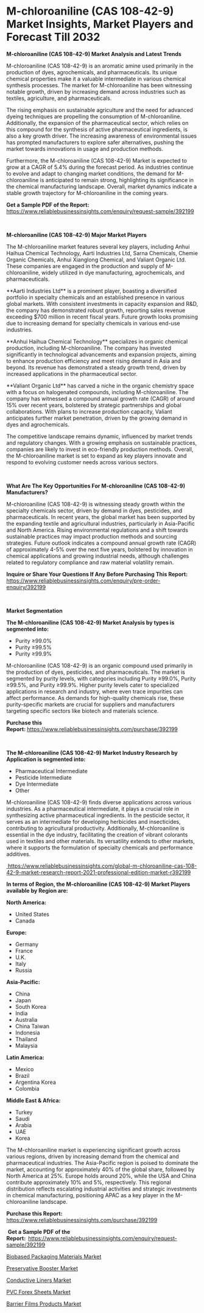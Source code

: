<p><h1>M-chloroaniline (CAS 108-42-9) Market Insights, Market Players and Forecast Till 2032</h1></p><p><strong>M-chloroaniline (CAS 108-42-9) Market Analysis and Latest Trends</strong></p>
<p><p>M-chloroaniline (CAS 108-42-9) is an aromatic amine used primarily in the production of dyes, agrochemicals, and pharmaceuticals. Its unique chemical properties make it a valuable intermediate in various chemical synthesis processes. The market for M-chloroaniline has been witnessing notable growth, driven by increasing demand across industries such as textiles, agriculture, and pharmaceuticals.</p><p>The rising emphasis on sustainable agriculture and the need for advanced dyeing techniques are propelling the consumption of M-chloroaniline. Additionally, the expansion of the pharmaceutical sector, which relies on this compound for the synthesis of active pharmaceutical ingredients, is also a key growth driver. The increasing awareness of environmental issues has prompted manufacturers to explore safer alternatives, pushing the market towards innovations in usage and production methods.</p><p>Furthermore, the M-chloroaniline (CAS 108-42-9) Market is expected to grow at a CAGR of 5.4% during the forecast period. As industries continue to evolve and adapt to changing market conditions, the demand for M-chloroaniline is anticipated to remain strong, highlighting its significance in the chemical manufacturing landscape. Overall, market dynamics indicate a stable growth trajectory for M-chloroaniline in the coming years.</p></p>
<p><strong>Get a Sample PDF of the Report:&nbsp;</strong> <a href="https://www.reliablebusinessinsights.com/enquiry/request-sample/392199?utm_campaign=57&utm_medium=2&utm_source=Github&utm_content=ia&utm_term=29032025&utm_id=m-chloroaniline-cas-108-42-9">https://www.reliablebusinessinsights.com/enquiry/request-sample/392199</a></p>
<p>&nbsp;</p>
<p><strong>M-chloroaniline (CAS 108-42-9) Major Market Players</strong></p>
<p><p>The M-chloroaniline market features several key players, including Anhui Haihua Chemical Technology, Aarti Industries Ltd, Sarna Chemicals, Chemie Organic Chemicals, Anhui Xianglong Chemical, and Valiant Organic Ltd. These companies are engaged in the production and supply of M-chloroaniline, widely utilized in dye manufacturing, agrochemicals, and pharmaceuticals.</p><p>**Aarti Industries Ltd** is a prominent player, boasting a diversified portfolio in specialty chemicals and an established presence in various global markets. With consistent investments in capacity expansion and R&D, the company has demonstrated robust growth, reporting sales revenue exceeding $700 million in recent fiscal years. Future growth looks promising due to increasing demand for specialty chemicals in various end-use industries.</p><p>**Anhui Haihua Chemical Technology** specializes in organic chemical production, including M-chloroaniline. The company has invested significantly in technological advancements and expansion projects, aiming to enhance production efficiency and meet rising demand in Asia and beyond. Its revenue has demonstrated a steady growth trend, driven by increased applications in the pharmaceutical sector.</p><p>**Valiant Organic Ltd** has carved a niche in the organic chemistry space with a focus on halogenated compounds, including M-chloroaniline. The company has witnessed a compound annual growth rate (CAGR) of around 15% over recent years, bolstered by strategic partnerships and global collaborations. With plans to increase production capacity, Valiant anticipates further market penetration, driven by the growing demand in dyes and agrochemicals.</p><p>The competitive landscape remains dynamic, influenced by market trends and regulatory changes. With a growing emphasis on sustainable practices, companies are likely to invest in eco-friendly production methods. Overall, the M-chloroaniline market is set to expand as key players innovate and respond to evolving customer needs across various sectors.</p></p>
<p>&nbsp;</p>
<p><strong>What Are The Key Opportunities For M-chloroaniline (CAS 108-42-9) Manufacturers?</strong></p>
<p><p>M-chloroaniline (CAS 108-42-9) is witnessing steady growth within the specialty chemicals sector, driven by demand in dyes, pesticides, and pharmaceuticals. In recent years, the global market has been supported by the expanding textile and agricultural industries, particularly in Asia-Pacific and North America. Rising environmental regulations and a shift towards sustainable practices may impact production methods and sourcing strategies. Future outlook indicates a compound annual growth rate (CAGR) of approximately 4-5% over the next five years, bolstered by innovation in chemical applications and growing industrial needs, although challenges related to regulatory compliance and raw material volatility remain.</p></p>
<p><strong>Inquire or Share Your Questions If Any Before Purchasing This Report:</strong> <a href="https://www.reliablebusinessinsights.com/enquiry/pre-order-enquiry/392199?utm_campaign=57&utm_medium=2&utm_source=Github&utm_content=ia&utm_term=29032025&utm_id=m-chloroaniline-cas-108-42-9">https://www.reliablebusinessinsights.com/enquiry/pre-order-enquiry/392199</a></p>
<p>&nbsp;</p>
<p><strong>Market Segmentation</strong></p>
<p><strong>The M-chloroaniline (CAS 108-42-9) Market Analysis by types is segmented into:</strong></p>
<p><ul><li>Purity ≥99.0%</li><li>Purity ≥99.5%</li><li>Purity ≥99.9%</li></ul></p>
<p><p>M-chloroaniline (CAS 108-42-9) is an organic compound used primarily in the production of dyes, pesticides, and pharmaceuticals. The market is segmented by purity levels, with categories including Purity ≥99.0%, Purity ≥99.5%, and Purity ≥99.9%. Higher purity levels cater to specialized applications in research and industry, where even trace impurities can affect performance. As demands for high-quality chemicals rise, these purity-specific markets are crucial for suppliers and manufacturers targeting specific sectors like biotech and materials science.</p></p>
<p><strong>Purchase this Report:&nbsp;</strong><a href="https://www.reliablebusinessinsights.com/purchase/392199?utm_campaign=57&utm_medium=2&utm_source=Github&utm_content=ia&utm_term=29032025&utm_id=m-chloroaniline-cas-108-42-9">https://www.reliablebusinessinsights.com/purchase/392199</a></p>
<p>&nbsp;</p>
<p><strong>The M-chloroaniline (CAS 108-42-9) Market Industry Research by Application is segmented into:</strong></p>
<p><ul><li>Pharmaceutical Intermediate</li><li>Pesticide Intermediate</li><li>Dye Intermediate</li><li>Other</li></ul></p>
<p><p>M-chloroaniline (CAS 108-42-9) finds diverse applications across various industries. As a pharmaceutical intermediate, it plays a crucial role in synthesizing active pharmaceutical ingredients. In the pesticide sector, it serves as an intermediate for developing herbicides and insecticides, contributing to agricultural productivity. Additionally, M-chloroaniline is essential in the dye industry, facilitating the creation of vibrant colorants used in textiles and other materials. Its versatility extends to other markets, where it supports the formulation of specialty chemicals and performance additives.</p></p>
<p><a href="https://www.reliablebusinessinsights.com/global-m-chloroaniline-cas-108-42-9-market-research-report-2021-professional-edition-market-r392199?utm_campaign=57&utm_medium=2&utm_source=Github&utm_content=ia&utm_term=29032025&utm_id=m-chloroaniline-cas-108-42-9">&nbsp;https://www.reliablebusinessinsights.com/global-m-chloroaniline-cas-108-42-9-market-research-report-2021-professional-edition-market-r392199</a></p>
<p><strong>In terms of Region, the M-chloroaniline (CAS 108-42-9) Market Players available by Region are:</strong></p>
<p>
    <p> <strong> North America: </strong>
        <ul>
            <li>United States</li>
            <li>Canada</li>
        </ul>
        </p> 
    <p> <strong> Europe: </strong>
        <ul>
            <li>Germany</li>
            <li>France</li>
            <li>U.K.</li>
            <li>Italy</li>
            <li>Russia</li>
        </ul>
        </p> 
    <p> <strong> Asia-Pacific: </strong>
        <ul>
            <li>China</li>
            <li>Japan</li>
            <li>South Korea</li>
            <li>India</li>
            <li>Australia</li>
            <li>China Taiwan</li>
            <li>Indonesia</li>
            <li>Thailand</li>
            <li>Malaysia</li>
        </ul>
        </p> 
    <p> <strong> Latin America: </strong>
        <ul>
            <li>Mexico</li>
            <li>Brazil</li>
            <li>Argentina Korea</li>
            <li>Colombia</li>
        </ul>
        </p> 
    <p> <strong> Middle East & Africa: </strong>
        <ul>
            <li>Turkey</li>
            <li>Saudi</li>
            <li>Arabia</li>
            <li>UAE</li>
            <li>Korea</li>
        </ul>
    </p>
    </p>
<p><p>The M-chloroaniline market is experiencing significant growth across various regions, driven by increasing demand from the chemical and pharmaceutical industries. The Asia-Pacific region is poised to dominate the market, accounting for approximately 40% of the global share, followed by North America at 25%. Europe holds around 20%, while the USA and China contribute approximately 10% and 5%, respectively. This regional distribution reflects escalating industrial activities and strategic investments in chemical manufacturing, positioning APAC as a key player in the M-chloroaniline landscape.</p></p>
<p><strong>Purchase this Report: </strong><a href="https://www.reliablebusinessinsights.com/purchase/392199?utm_campaign=57&utm_medium=2&utm_source=Github&utm_content=ia&utm_term=29032025&utm_id=m-chloroaniline-cas-108-42-9">https://www.reliablebusinessinsights.com/purchase/392199</a></p>
<p>&nbsp;<strong>Get a Sample PDF of the Report:&nbsp;&nbsp;</strong><a href="https://www.reliablebusinessinsights.com/enquiry/request-sample/392199?utm_campaign=57&utm_medium=2&utm_source=Github&utm_content=ia&utm_term=29032025&utm_id=m-chloroaniline-cas-108-42-9">https://www.reliablebusinessinsights.com/enquiry/request-sample/392199</a></p>
<p><strong></strong></p>
<p><p><a href="https://github.com/snakewaduddx/Market-Research-Report-List-1/blob/main/biobased-packaging-materials-market.md?utm_campaign=57&utm_medium=2&utm_source=Github&utm_content=ia&utm_term=29032025&utm_id=m-chloroaniline-cas-108-42-9">Biobased Packaging Materials Market</a></p><p><a href="https://github.com/zeyddaddo4/Market-Research-Report-List-1/blob/main/preservative-booster-market.md?utm_campaign=57&utm_medium=2&utm_source=Github&utm_content=ia&utm_term=29032025&utm_id=m-chloroaniline-cas-108-42-9">Preservative Booster Market</a></p><p><a href="https://github.com/siriocooch4a/Market-Research-Report-List-1/blob/main/conductive-liners-market.md?utm_campaign=57&utm_medium=2&utm_source=Github&utm_content=ia&utm_term=29032025&utm_id=m-chloroaniline-cas-108-42-9">Conductive Liners Market</a></p><p><a href="https://github.com/sakuniniray98/Market-Research-Report-List-1/blob/main/pvc-forex-sheets-market.md?utm_campaign=57&utm_medium=2&utm_source=Github&utm_content=ia&utm_term=29032025&utm_id=m-chloroaniline-cas-108-42-9">PVC Forex Sheets Market</a></p><p><a href="https://github.com/yakobotege/Market-Research-Report-List-1/blob/main/barrier-films-products-market.md?utm_campaign=57&utm_medium=2&utm_source=Github&utm_content=ia&utm_term=29032025&utm_id=m-chloroaniline-cas-108-42-9">Barrier Films Products Market</a></p></p>